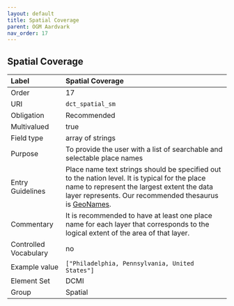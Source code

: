 ```yaml
---
layout: default
title: Spatial Coverage
parent: OGM Aardvark
nav_order: 17
---
```


## Spatial Coverage

| Label                 | Spatial Coverage |
|:----------------------|:-----------------|
| Order                 | 17 |
| URI                   |`dct_spatial_sm` |
| Obligation            | Recommended |
| Multivalued           | true |
| Field type            | array of strings |
| Purpose               | To provide the user with a list of searchable and selectable place names |
| Entry Guidelines      | Place name text strings should be specified out to the nation level. It is typical for the place name to represent the largest extent the data layer represents. Our recommended thesaurus is [GeoNames](https://www.geonames.org). |
| Commentary            | It is recommended to have at least one place name for each layer that corresponds to the logical extent of the area of that layer. |
| Controlled Vocabulary | no |
| Example value         | `["Philadelphia, Pennsylvania, United States"]` |
| Element Set           | DCMI |
| Group                 | Spatial |

